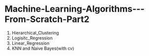 # Machine-Learning-Algorithms---From-Scratch-Part2
1. Hierarchical_Clustering
2. Logisitc_Regression 
3. Linear_Regression
4. KNN and Naive Bayes(with cv)
